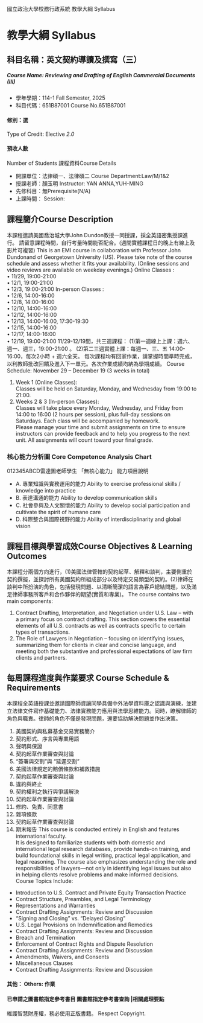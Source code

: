 國立政治大學校務行政系統 教學大綱 Syllabus
# 教學大綱 Syllabus
##  科目名稱：英文契約導讀及撰寫（三）
#####  Course Name: Reviewing and Drafting of English Commercial Documents (III)
  * 學年學期：114-1 Fall Semester, 2025 
  * 科目代碼：651B87001 Course No.651B87001
#### 修別：選
Type of Credit: Elective 
_2.0_
#### 預收人數
Number of Students
課程資料Course Details
  * 開課單位：法律碩一、法律碩二 Course Department:Law/M/1&2 
  * 授課老師：顏玉明 Instructor: YAN ANNA,YUH-MING 
  * 先修科目：無Prerequisite(N/A)
  * 上課時間： Session: 
##  課程簡介Course Description
本課程邀請美國喬治城大學John Dundon教授一同授課，採全英語密集授課進行。
請留意課程時間，自行考量時間能否配合。(週間實體課程日的晚上有線上及影片可複習)
This is an EMI course in collaboration with Professor John Dundonand of Georgetown University (US).
Please take note of the course schedule and assess whether it fits your availability. (Online sessions and video reviews are available on weekday evenings.)
Online Classes :   
• 11/29, 19:00-21:00  
• 12/1, 19:00-21:00  
• 12/3, 19:00-21:00
In-person Classes :  
• 12/6, 14:00-16:00   
• 12/8, 14:00-16:00   
• 12/10, 14:00-16:00   
• 12/12, 14:00-16:00   
• 12/13, 14:00-16:00, 17:30-19:30   
• 12/15, 14:00-16:00   
• 12/17, 14:00-16:00   
• 12/19, 19:00-21:00 
11/29-12/19間，共三週課程：
(1)第一週線上上課：週六、週一、週三，19:00-21:00 。
(2)第二三週實體上課：每週一、三、五 14:00-16:00，每次2小時 + 週六全天。
每次課程均有回家作業，請掌握時間準時完成，以利教師批改回饋及進入下一單元。各次作業成績均納為學期成績。
Course Schedule: November 29 – December 19 (3 weeks in total)
  1. Week 1 (Online Classes):  
Classes will be held on Saturday, Monday, and Wednesday from 19:00 to 21:00.
  2. Weeks 2 & 3 (In-person Classes):  
Classes will take place every Monday, Wednesday, and Friday from 14:00 to 16:00 (2 hours per session), plus full-day sessions on Saturdays.
Each class will be accompanied by homework.  
Please manage your time and submit assignments on time to ensure instructors can provide feedback and to help you progress to the next unit. All assignments will count toward your final grade.
###  核心能力分析圖 Core Competence Analysis Chart
012345ABCD雷達圖老師學生
「無核心能力」 
能力項目說明
  * A. 專業知識與實務運用的能力 Ability to exercise professional skills / knowledge into practice
  * B. 表達溝通的能力 Ability to develop communication skills
  * C. 社會參與及人文關懷的能力 Ability to develop social participation and cultivate the spirit of humane care
  * D. 科際整合與國際視野的能力 Ability of interdisciplinarity and global vision
##  課程目標與學習成效Course Objectives & Learning Outcomes 
本課程分兩個方向進行，(1)美國法律管轄的契約起草、解釋和談判，主要側重於契約撰擬，並探討所有美國契約所組成部分以及特定交易類型的契約。(2)律師在談判中所扮演的角色，包括發現問題、以清晰簡潔的語言為客戶總結問題，以及滿足律師事務所客戶和合作夥伴的期望(實質和專業)。
The course contains two main components:
  1. Contract Drafting, Interpretation, and Negotiation under U.S. Law – with a primary focus on contract drafting. This section covers the essential elements of all U.S. contracts as well as contracts specific to certain types of transactions.
  2. The Role of Lawyers in Negotiation – focusing on identifying issues, summarizing them for clients in clear and concise language, and meeting both the substantive and professional expectations of law firm clients and partners.
##  每周課程進度與作業要求 Course Schedule & Requirements
本課程全英語授課並邀請國際師資讓同學具備中外法學資料庫之認識與演練，並建立法律文件寫作基礎能力、法律實務能力應用與法學思維能力。同時，瞭解律師的角色與職責。律師的角色不僅是發現問題，還要協助解決問題並作出決策。
  1. 美國契約與私募基金交易實務簡介
  2. 契約形式、序言與專業用語
  3. 聲明與保證
  4. 契約起草作業審查與討論
  5. “簽署與交割”與 “延遲交割”
  6. 美國法律規定的賠償條款和補救措施
  7. 契約起草作業審查與討論
  8. 違約與終止
  9. 契約權利之執行與爭議解決
  10. 契約起草作業審查與討論
  11. 修約、免責、同意書
  12. 雜項條款
  13. 契約起草作業審查與討論
  14. 期末報告
This course is conducted entirely in English and features international faculty.  
It is designed to familiarize students with both domestic and international legal research databases, provide hands-on training, and build foundational skills in legal writing, practical legal application, and legal reasoning. The course also emphasizes understanding the role and responsibilities of lawyers—not only in identifying legal issues but also in helping clients resolve problems and make informed decisions.
Course Topics Include:
  * Introduction to U.S. Contract and Private Equity Transaction Practice
  * Contract Structure, Preambles, and Legal Terminology
  * Representations and Warranties
  * Contract Drafting Assignments: Review and Discussion
  * “Signing and Closing” vs. “Delayed Closing”
  * U.S. Legal Provisions on Indemnification and Remedies
  * Contract Drafting Assignments: Review and Discussion
  * Breach and Termination
  * Enforcement of Contract Rights and Dispute Resolution
  * Contract Drafting Assignments: Review and Discussion
  * Amendments, Waivers, and Consents
  * Miscellaneous Clauses
  * Contract Drafting Assignments: Review and Discussion
####  其他： Others: 作業 
####  已申請之圖書館指定參考書目  圖書館指定參考書查詢 |相關處理要點
維護智慧財產權，務必使用正版書籍。 Respect Copyright.